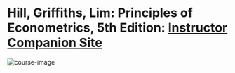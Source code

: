 # Hill, Griffiths, Lim: Principles of Econometrics, 5th Edition: [Instructor Companion Site](http://bcs.wiley.com/he-bcs/Books?action=contents&itemId=1118452275&bcsId=11167)

![course-image](https://upload.wikimedia.org/wikipedia/commons/d/db/Okuns_law_differences_1948_to_mid_2011.png)
